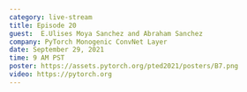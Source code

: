 ```yaml
---
category: live-stream
title: Episode 20
guest:  E.Ulises Moya Sanchez and Abraham Sanchez
company: PyTorch Monogenic ConvNet Layer
date: September 29, 2021
time: 9 AM PST
poster: https://assets.pytorch.org/pted2021/posters/B7.png
video: https://pytorch.org
---
```

